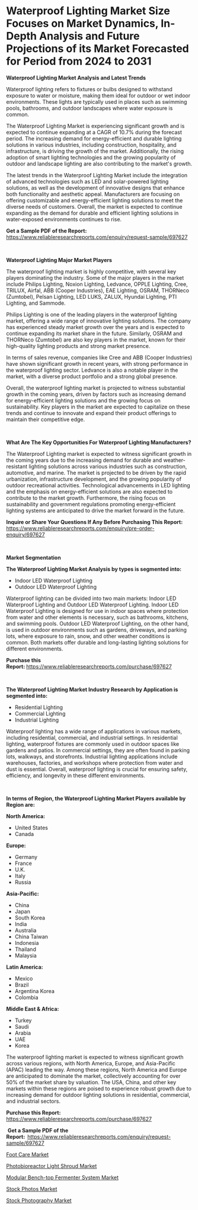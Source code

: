 <p><h1>Waterproof Lighting Market Size Focuses on Market Dynamics, In-Depth Analysis and Future Projections of its Market Forecasted for Period from 2024 to 2031</h1></p><p><strong>Waterproof Lighting Market Analysis and Latest Trends</strong></p>
<p><p>Waterproof lighting refers to fixtures or bulbs designed to withstand exposure to water or moisture, making them ideal for outdoor or wet indoor environments. These lights are typically used in places such as swimming pools, bathrooms, and outdoor landscapes where water exposure is common.</p><p>The Waterproof Lighting Market is experiencing significant growth and is expected to continue expanding at a CAGR of 10.7% during the forecast period. The increasing demand for energy-efficient and durable lighting solutions in various industries, including construction, hospitality, and infrastructure, is driving the growth of the market. Additionally, the rising adoption of smart lighting technologies and the growing popularity of outdoor and landscape lighting are also contributing to the market's growth.</p><p>The latest trends in the Waterproof Lighting Market include the integration of advanced technologies such as LED and solar-powered lighting solutions, as well as the development of innovative designs that enhance both functionality and aesthetic appeal. Manufacturers are focusing on offering customizable and energy-efficient lighting solutions to meet the diverse needs of customers. Overall, the market is expected to continue expanding as the demand for durable and efficient lighting solutions in water-exposed environments continues to rise.</p></p>
<p><strong>Get a Sample PDF of the Report:&nbsp;</strong> <a href="https://www.reliableresearchreports.com/enquiry/request-sample/697627">https://www.reliableresearchreports.com/enquiry/request-sample/697627</a></p>
<p>&nbsp;</p>
<p><strong>Waterproof Lighting Major Market Players</strong></p>
<p><p>The waterproof lighting market is highly competitive, with several key players dominating the industry. Some of the major players in the market include Philips Lighting, Noxion Lighting, Ledvance, OPPLE Lighting, Cree, TRILUX, Airfal, ABB (Cooper Industries), EAE Lighting, OSRAM, THORNeco (Zumtobel), Pelsan Lighting, LED LUKS, ZALUX, Hyundai Lighting, PTI Lighting, and Sammode.</p><p>Philips Lighting is one of the leading players in the waterproof lighting market, offering a wide range of innovative lighting solutions. The company has experienced steady market growth over the years and is expected to continue expanding its market share in the future. Similarly, OSRAM and THORNeco (Zumtobel) are also key players in the market, known for their high-quality lighting products and strong market presence.</p><p>In terms of sales revenue, companies like Cree and ABB (Cooper Industries) have shown significant growth in recent years, with strong performance in the waterproof lighting sector. Ledvance is also a notable player in the market, with a diverse product portfolio and a strong global presence.</p><p>Overall, the waterproof lighting market is projected to witness substantial growth in the coming years, driven by factors such as increasing demand for energy-efficient lighting solutions and the growing focus on sustainability. Key players in the market are expected to capitalize on these trends and continue to innovate and expand their product offerings to maintain their competitive edge.</p></p>
<p>&nbsp;</p>
<p><strong>What Are The Key Opportunities For Waterproof Lighting Manufacturers?</strong></p>
<p><p>The Waterproof Lighting market is expected to witness significant growth in the coming years due to the increasing demand for durable and weather-resistant lighting solutions across various industries such as construction, automotive, and marine. The market is projected to be driven by the rapid urbanization, infrastructure development, and the growing popularity of outdoor recreational activities. Technological advancements in LED lighting and the emphasis on energy-efficient solutions are also expected to contribute to the market growth. Furthermore, the rising focus on sustainability and government regulations promoting energy-efficient lighting systems are anticipated to drive the market forward in the future.</p></p>
<p><strong>Inquire or Share Your Questions If Any Before Purchasing This Report:</strong> <a href="https://www.reliableresearchreports.com/enquiry/pre-order-enquiry/697627">https://www.reliableresearchreports.com/enquiry/pre-order-enquiry/697627</a></p>
<p>&nbsp;</p>
<p><strong>Market Segmentation</strong></p>
<p><strong>The Waterproof Lighting Market Analysis by types is segmented into:</strong></p>
<p><ul><li>Indoor LED Waterproof Lighting</li><li>Outdoor LED Waterproof Lighting</li></ul></p>
<p><p>Waterproof lighting can be divided into two main markets: Indoor LED Waterproof Lighting and Outdoor LED Waterproof Lighting. Indoor LED Waterproof Lighting is designed for use in indoor spaces where protection from water and other elements is necessary, such as bathrooms, kitchens, and swimming pools. Outdoor LED Waterproof Lighting, on the other hand, is used in outdoor environments such as gardens, driveways, and parking lots, where exposure to rain, snow, and other weather conditions is common. Both markets offer durable and long-lasting lighting solutions for different environments.</p></p>
<p><strong>Purchase this Report:&nbsp;</strong><a href="https://www.reliableresearchreports.com/purchase/697627">https://www.reliableresearchreports.com/purchase/697627</a></p>
<p>&nbsp;</p>
<p><strong>The Waterproof Lighting Market Industry Research by Application is segmented into:</strong></p>
<p><ul><li>Residential Lighting</li><li>Commercial Lighting</li><li>Industrial Lighting</li></ul></p>
<p><p>Waterproof lighting has a wide range of applications in various markets, including residential, commercial, and industrial settings. In residential lighting, waterproof fixtures are commonly used in outdoor spaces like gardens and patios. In commercial settings, they are often found in parking lots, walkways, and storefronts. Industrial lighting applications include warehouses, factories, and workshops where protection from water and dust is essential. Overall, waterproof lighting is crucial for ensuring safety, efficiency, and longevity in these different environments.</p></p>
<p>&nbsp;</p>
<p><strong>In terms of Region, the Waterproof Lighting Market Players available by Region are:</strong></p>
<p>
    <p> <strong> North America: </strong>
        <ul>
            <li>United States</li>
            <li>Canada</li>
        </ul>
        </p> 
    <p> <strong> Europe: </strong>
        <ul>
            <li>Germany</li>
            <li>France</li>
            <li>U.K.</li>
            <li>Italy</li>
            <li>Russia</li>
        </ul>
        </p> 
    <p> <strong> Asia-Pacific: </strong>
        <ul>
            <li>China</li>
            <li>Japan</li>
            <li>South Korea</li>
            <li>India</li>
            <li>Australia</li>
            <li>China Taiwan</li>
            <li>Indonesia</li>
            <li>Thailand</li>
            <li>Malaysia</li>
        </ul>
        </p> 
    <p> <strong> Latin America: </strong>
        <ul>
            <li>Mexico</li>
            <li>Brazil</li>
            <li>Argentina Korea</li>
            <li>Colombia</li>
        </ul>
        </p> 
    <p> <strong> Middle East & Africa: </strong>
        <ul>
            <li>Turkey</li>
            <li>Saudi</li>
            <li>Arabia</li>
            <li>UAE</li>
            <li>Korea</li>
        </ul>
    </p>
    </p>
<p><p>The waterproof lighting market is expected to witness significant growth across various regions, with North America, Europe, and Asia-Pacific (APAC) leading the way. Among these regions, North America and Europe are anticipated to dominate the market, collectively accounting for over 50% of the market share by valuation. The USA, China, and other key markets within these regions are poised to experience robust growth due to increasing demand for outdoor lighting solutions in residential, commercial, and industrial sectors.</p></p>
<p><strong>Purchase this Report: </strong><a href="https://www.reliableresearchreports.com/purchase/697627">https://www.reliableresearchreports.com/purchase/697627</a></p>
<p>&nbsp;<strong>Get a Sample PDF of the Report:&nbsp;&nbsp;</strong><a href="https://www.reliableresearchreports.com/enquiry/request-sample/697627">https://www.reliableresearchreports.com/enquiry/request-sample/697627</a></p>
<p><strong></strong></p>
<p><p><a href="https://medium.com/p/0a8559293e93/edit">Foot Care Market</a></p><p><a href="https://github.com/Chiragrp22/Market-Research-Report-List-3/blob/main/photobioreactor-light-shroud-market.md">Photobioreactor Light Shroud Market</a></p><p><a href="https://github.com/Sherrillcrooksxa8i18ucf2m/Market-Research-Report-List-1/blob/main/modular-bench-top-fermenter-system-market.md">Modular Bench-top Fermenter System Market</a></p><p><a href="https://medium.com/p/4455c7bf0b29/edit">Stock Photos Market</a></p><p><a href="https://medium.com/p/c0454d4593f9/edit">Stock Photography Market</a></p></p>